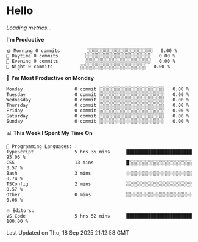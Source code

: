 # Hello

<!-- METRICS:START -->
<p><em>Loading metrics…</em></p>
<!-- METRICS:END -->

<!--START_SECTION:waka-->
**I'm Productive**

```text
🌞 Morning 0 commits          ░░░░░░░░░░░░░░░░░░░░░░░░   0.00 % 
🌆 Daytime 0 commits          ░░░░░░░░░░░░░░░░░░░░░░░░   0.00 % 
🌃 Evening 0 commits          ░░░░░░░░░░░░░░░░░░░░░░░░   0.00 % 
🌙 Night 0 commits          ░░░░░░░░░░░░░░░░░░░░░░░░   0.00 % 
```
📅 **I'm Most Productive on Monday**

```text
Monday                   0 commit ░░░░░░░░░░░░░░░░░░░░░░░░   0.00 % 
Tuesday                  0 commit ░░░░░░░░░░░░░░░░░░░░░░░░   0.00 % 
Wednesday                0 commit ░░░░░░░░░░░░░░░░░░░░░░░░   0.00 % 
Thursday                 0 commit ░░░░░░░░░░░░░░░░░░░░░░░░   0.00 % 
Friday                   0 commit ░░░░░░░░░░░░░░░░░░░░░░░░   0.00 % 
Saturday                 0 commit ░░░░░░░░░░░░░░░░░░░░░░░░   0.00 % 
Sunday                   0 commit ░░░░░░░░░░░░░░░░░░░░░░░░   0.00 % 
```

📊 **This Week I Spent My Time On**

```text
💬 Programming Languages: 
TypeScript               5 hrs 35 mins      ████████████████████████   95.06 % 
CSS                      13 mins            █░░░░░░░░░░░░░░░░░░░░░░░   3.57 % 
Bash                     3 mins             ░░░░░░░░░░░░░░░░░░░░░░░░   0.74 % 
TSConfig                 2 mins             ░░░░░░░░░░░░░░░░░░░░░░░░   0.57 % 
Other                    0 mins             ░░░░░░░░░░░░░░░░░░░░░░░░   0.06 % 

🔥 Editors: 
VS Code                  5 hrs 52 mins      ████████████████████████   100.00 % 
```

 Last Updated on Thu, 18 Sep 2025 21:12:58 GMT
<!--END_SECTION:waka-->
